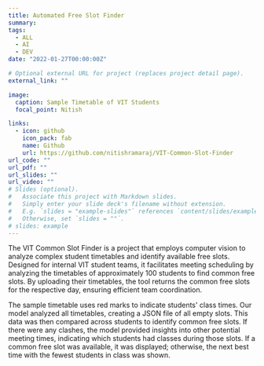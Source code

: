 ```yaml
---
title: Automated Free Slot Finder
summary:
tags:
  - ALL
  - AI
  - DEV
date: "2022-01-27T00:00:00Z"

# Optional external URL for project (replaces project detail page).
external_link: ""

image:
  caption: Sample Timetable of VIT Students
  focal_point: Nitish

links:
  - icon: github
    icon_pack: fab
    name: Github
    url: https://github.com/nitishramaraj/VIT-Common-Slot-Finder
url_code: ""
url_pdf: ""
url_slides: ""
url_video: ""
# Slides (optional).
#   Associate this project with Markdown slides.
#   Simply enter your slide deck's filename without extension.
#   E.g. `slides = "example-slides"` references `content/slides/example-slides.md`.
#   Otherwise, set `slides = ""`.
# slides: example
---
```


The VIT Common Slot Finder is a project that employs computer vision to analyze complex student timetables and identify available free slots. Designed for internal VIT student teams, it facilitates meeting scheduling by analyzing the timetables of approximately 100 students to find common free slots. By uploading their timetables, the tool returns the common free slots for the respective day, ensuring efficient team coordination.

The sample timetable uses red marks to indicate students' class times. Our model analyzed all timetables, creating a JSON file of all empty slots. This data was then compared across students to identify common free slots. If there were any clashes, the model provided insights into other potential meeting times, indicating which students had classes during those slots. If a common free slot was available, it was displayed; otherwise, the next best time with the fewest students in class was shown.
